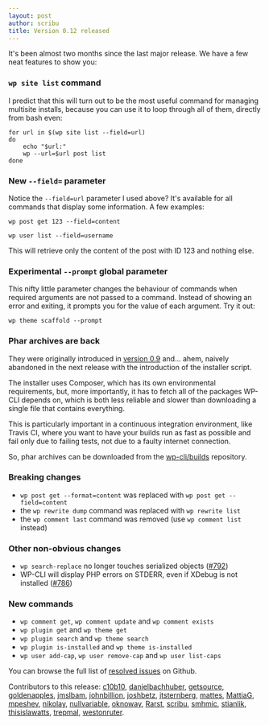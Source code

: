 ```yaml
---
layout: post
author: scribu
title: Version 0.12 released
---
```

It's been almost two months since the last major release. We have a few neat features to show you:

### `wp site list` command

I predict that this will turn out to be the most useful command for managing multisite installs, because you can use it to loop through all of them, directly from bash even:

	for url in $(wp site list --field=url)
	do
		echo "$url:"
		wp --url=$url post list
	done

### New `--field=` parameter

Notice the `--field=url` parameter I used above? It's available for all commands that display some information. A few examples:

	wp post get 123 --field=content

	wp user list --field=username

This will retrieve only the content of the post with ID 123 and nothing else.

### Experimental `--prompt` global parameter

This nifty little parameter changes the behaviour of commands when required arguments are not passed to a command. Instead of showing an error and exiting, it prompts you for the value of each argument. Try it out:

	wp theme scaffold --prompt

### Phar archives are back

They were originally introduced in [version 0.9](http://wp-cli.org/blog/version-0.9.html) and... ahem, naively abandoned in the next release with the introduction of the installer script.

The installer uses Composer, which has its own environmental requirements, but, more importantly, it has to fetch all of the packages WP-CLI depends on, which is both less reliable and slower than downloading a single file that contains everything.

This is particularly important in a continuous integration environment, like Travis CI, where you want to have your builds run as fast as possible and fail only due to failing tests, not due to a faulty internet connection.

So, phar archives can be downloaded from the [wp-cli/builds](https://github.com/wp-cli/builds/tree/gh-pages/phar) repository.

### Breaking changes

* `wp post get --format=content` was replaced with `wp post get --field=content`
* the `wp rewrite dump` command was replaced with `wp rewrite list`
* the `wp comment last` command was removed (use `wp comment list` instead)

### Other non-obvious changes

* `wp search-replace` no longer touches serialized objects ([#792][1])
* WP-CLI will display PHP errors on STDERR, even if XDebug is not installed ([#786][2])

### New commands

* `wp comment get`, `wp comment update` and `wp comment exists`
* `wp plugin get` and `wp theme get`
* `wp plugin search` and `wp theme search`
* `wp plugin is-installed` and `wp theme is-installed`
* `wp user add-cap`, `wp user remove-cap` and `wp user list-caps`

You can browse the full list of [resolved issues](https://github.com/WP-CLI/WP-CLI/issues?milestone=14&state=closed) on Github.

[1]: https://github.com/wp-cli/wp-cli/issues/792#issuecomment-25376430
[2]: https://github.com/wp-cli/wp-cli/pull/786

Contributors to this release: [c10b10](https://github.com/c10b10), [danielbachhuber](https://github.com/danielbachhuber), [getsource](https://github.com/getsource), [goldenapples](https://github.com/goldenapples), [jmslbam](https://github.com/jmslbam), [johnbillion](https://github.com/johnbillion), [joshbetz](https://github.com/joshbetz), [jtsternberg](https://github.com/jtsternberg), [mattes](https://github.com/mattes), [MattiaG](https://github.com/MattiaG), [mpeshev](https://github.com/mpeshev), [nikolay](https://github.com/nikolay), [nullvariable](https://github.com/nullvariable), [oknoway](https://github.com/oknoway), [Rarst](https://github.com/Rarst), [scribu](https://github.com/scribu), [smhmic](https://github.com/smhmic), [stianlik](https://github.com/stianlik), [thisislawatts](https://github.com/thisislawatts), [trepmal](https://github.com/trepmal), [westonruter](https://github.com/westonruter).
